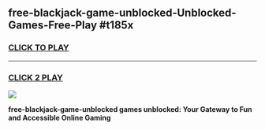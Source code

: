 
## free-blackjack-game-unblocked-Unblocked-Games-Free-Play #t185x
<h3>
<a href="https://us.freeplayer.one?title=free-blackjack-game-unblocked&ref=9M">CLICK TO PLAY</a></h3>
<hr>

<h3>
<a href="https://us.freeplayer.one?title=free-blackjack-game-unblocked&ref=9M">CLICK 2 PLAY</a>
  
</h3>

<a href="https://us.freeplayer.one?title=free-blackjack-game-unblocked&ref=9M"><img src="https://clearcache.store/games.png"></a>


**free-blackjack-game-unblocked games unblocked: Your Gateway to Fun and Accessible Online Gaming**
